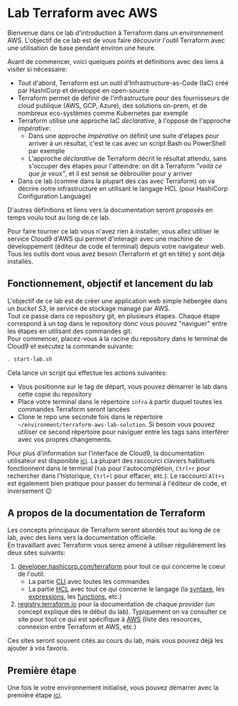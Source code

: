 # Lab Terraform avec AWS

Bienvenue dans ce lab d'introduction à Terraform dans un environnement AWS. L'objectif de ce lab est de vous faire découvrir l'outil Terraform avec une utilisation de base pendant environ une heure.  

Avant de commencer, voici quelques points et définitions avec des liens à visiter si nécessaire:
- Tout d'abord, Terraform est un outil d'Infrastructure-as-Code (IaC) créé par HashiCorp et développé en open-source
- Terraform permet de définir de l'infrastructure pour des fournisseurs de cloud publique (AWS, GCP, Azure), des solutions on-prem, et de nombreux eco-systèmes comme Kubernetes par exemple
- Terraform utilise une approche IaC _déclarative_, à l'opposé de l'approche _impérative_:
    - Dans une approche _impérative_ on définit une suite d'étapes pour arriver à un résultat, c'est le cas avec un script Bash ou PowerShell par exemple
    - L'approche _déclarative_ de Terraform décrit le résultat attendu, sans s'occuper des étapes pour l'atteindre: on dit à Terraform _"voilà ce que je veux"_, et il est sensé se débrouiller pour y arriver
- Dans ce lab (comme dans la plupart des cas avec Terraform) on va décrire notre infrastructure en utilisant le langage HCL (pour HashiCorp Configuration Language)

D'autres définitions et liens vers la documentation seront proposés en temps voulu tout au long de ce lab.

Pour faire tourner ce lab vous n'avez rien à installer, vous allez utiliser le service Cloud9 d'AWS qui permet d'interagir avec une machine de développement (éditeur de code et terminal) depuis votre navigateur web. Tous les outils dont vous avez besoin (Terraform et git en tête) y sont déjà installés.  

## Fonctionnement, objectif et lancement du lab
L'objectif de ce lab est de créer une application web simple hébergée dans un _bucket S3_, le service de stockage managé par AWS.  
Tout ce passe dans ce repository git, en plusieurs étapes. Chaque étape correspond à un _tag_ dans le repository donc vous pouvez "naviguer" entre les étapes en utilisant des commandes git.  
Pour commencer, placez-vous à la racine du repository dans le terminal de Cloud9 et exécutez la commande suivante:
```bash
. start-lab.sh
```
Cela lance un script qui effectue les actions suivantes:
- Vous positionne sur le tag de départ, vous pouvez démarrer le lab dans cette copie du repository
- Place votre terminal dans le répertoire `infra` à partir duquel toutes les commandes Terraform seront lancées
- Clone le repo une seconde fois dans le répertoire `~/environment/terraform-aws-lab-solution`. Si besoin vous pouvez utiliser ce second répertoire pour naviguer entre les tags sans interférer avec vos propres changements. 

Pour plus d'information sur l'interface de Cloud9, la documentation utilisateur est disponible [ici](https://docs.aws.amazon.com/cloud9/latest/user-guide/welcome.html). La plupart des raccourci claviers habituels fonctionnent dans le terminal (`tab` pour l'autocomplétion, `Ctrl+r` pour rechercher dans l'historique, `Ctrl+l` pour effacer, etc.). Le raccourci `Alt+s` est également bien pratique pour passer du terminal à l'éditeur de code, et inversement 😉

## A propos de la documentation de Terraform
Les concepts principaux de Terraform seront abordés tout au long de ce lab, avec des liens vers la documentation officielle.  
En travaillant avec Terraform vous serez amené à utiliser régulièrement les deux sites suivants:
1. [developer.hashicorp.com/terraform](https://developer.hashicorp.com/terraform) pour tout ce qui concerne le coeur de l'outil:
    - La partie [CLI](https://developer.hashicorp.com/terraform/cli) avec toutes les commandes
    - La partie [HCL](https://developer.hashicorp.com/terraform/language) avec tout ce qui concerne le langage (la [syntaxe](https://developer.hashicorp.com/terraform/language/syntax), les [expressions](https://developer.hashicorp.com/terraform/language/expressions), les [functions](https://developer.hashicorp.com/terraform/language/functions), etc.)
2. [registry.terraform.io](https://registry.terraform.io/) pour la documentation de chaque _provider_ (un concept expliqué dès le début du lab). Typiquement on va consulter ce site pour tout ce qui est spécifique à [AWS](https://registry.terraform.io/providers/hashicorp/aws/latest) (liste des resources, connexion entre Terraform et AWS, etc.)

Ces sites seront souvent cités au cours du lab, mais vous pouvez déjà les ajouter à vos favoris.

## Première étape
Une fois le votre environnement initialisé, vous pouvez démarrer avec la première étape [ici](/docs/step01-simpleExample.md).
